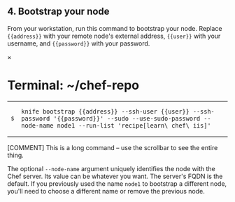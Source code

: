 ## 4. Bootstrap your node

<div class="indent" id="bootstrap-intro" data-type="windows-fundamentals" ng-non-bindable>
From your workstation, run this command to bootstrap your node. Replace <code>{{address}}</code> with your remote node's external address, <code>{{user}}</code> with your username, and <code>{{password}}</code> with your password.
</div>
<p/>
<div id="bootstrap-command" class="window" ng-non-bindable>
  <nav class="control-window">
    <div class="close">&times;</div>
    <div class="minimize"></div>
    <div class="deactivate"></div>
  </nav>
  <h1 class="titleInside">Terminal: ~/chef-repo</h1>
  <div class="container" data-type="windows-fundamentals"><div class="terminal"><table>
    <tbody>
      <tr>
        <td class="gutter"><pre class="line-numbers"><span class="line-number">$</span></pre></td>
        <td class="code"><pre><code><span class="line command">knife bootstrap {{address}} --ssh-user {{user}} --ssh-password '{{password}}' --sudo --use-sudo-password --node-name node1 --run-list 'recipe[learn\_chef\_iis]'</span></code></pre></td>
      </tr>
    </tbody></table></div></div>
</div>

[COMMENT] This is a long command &ndash; use the scrollbar to see the entire thing.

The optional `--node-name` argument uniquely identifies the node with the Chef server. Its value can be whatever you want. The server's FQDN is the default. If you previously used the name `node1` to bootstrap a different node, you'll need to choose a different name or remove the previous node.

